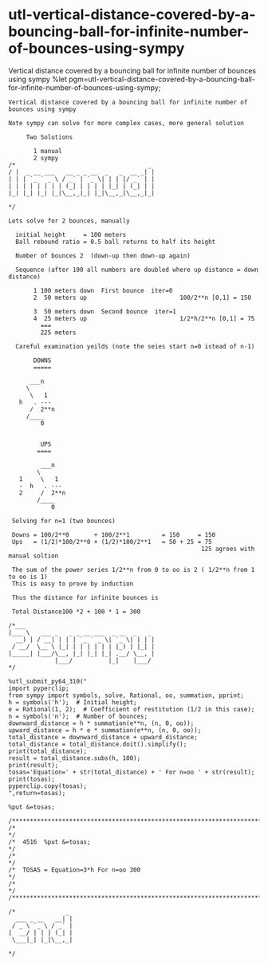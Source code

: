 # utl-vertical-distance-covered-by-a-bouncing-ball-for-infinite-number-of-bounces-using-sympy
Vertical distance covered by a bouncing ball for infinite number of bounces using sympy
    %let pgm=utl-vertical-distance-covered-by-a-bouncing-ball-for-infinite-number-of-bounces-using-sympy;

    Vertical distance covered by a bouncing ball for infinite number of bounces using sympy

    Note sympy can solve for more complex cases, more general solution

         Two Solutions

           1 manual
           2 sympy
    /*                                     _
    / |  _ __ ___   __ _ _ __  _   _  __ _| |
    | | | `_ ` _ \ / _` | `_ \| | | |/ _` | |
    | | | | | | | | (_| | | | | |_| | (_| | |
    |_| |_| |_| |_|\__,_|_| |_|\__,_|\__,_|_|

    */

    Lets solve for 2 bounces, manually

      initial height     = 100 meters
      Ball rebound ratio = 0.5 ball returns to half its height

      Number of bounces 2  (down-up then down-up again)

      Sequence (after 100 all numbers are doubled where up distance = down distance)

           1 100 meters down  First bounce  iter=0
           2  50 meters up                          100/2**n [0,1] = 150

           3  50 meters down  Second bounce  iter=1
           4  25 meters up                          1/2*h/2**n [0,1] = 75
             ===
             225 meters

      Careful examination yeilds (note the seies start n=0 istead of n-1)

           DOWNS
           =====

          ___n
         \
          \   1
       h   . ---
          /  2**n
         /____
             0


             UPS
            ====

             ___n
            \
       1     \   1
       -  h   . ---
       2     /  2**n
            /____
                0

     Solving for n=1 (two bounces)

     Downs = 100/2**0       + 100/2**1         = 150     = 150
     Ups   = (1/2)*100/2**0 + (1/2)*100/2**1   = 50 + 25 = 75
                                                          125 agrees with manual soltion

     The sum of the power series 1/2**n from 0 to oo is 2 ( 1/2**n from 1 to oo is 1)
     This is easy to prove by induction

     Thus the distance for infinite bounces is

     Total Distance100 *2 + 100 * 1 = 300

    /*___
    |___ \   ___ _   _ _ __ ___  _ __  _   _
      __) | / __| | | | `_ ` _ \| `_ \| | | |
     / __/  \__ \ |_| | | | | | | |_) | |_| |
    |_____| |___/\__, |_| |_| |_| .__/ \__, |
                 |___/          |_|    |___/
    */

    %utl_submit_py64_310("
    import pyperclip;
    from sympy import symbols, solve, Rational, oo, summation, pprint;
    h = symbols('h');  # Initial height;
    e = Rational(1, 2);  # Coefficient of restitution (1/2 in this case);
    n = symbols('n');  # Number of bounces;
    downward_distance = h * summation(e**n, (n, 0, oo));
    upward_distance = h * e * summation(e**n, (n, 0, oo));
    total_distance = downward_distance + upward_distance;
    total_distance = total_distance.doit().simplify();
    print(total_distance);
    result = total_distance.subs(h, 100);
    print(result);
    tosas='Equation=' + str(total_distance) + ' For n=oo ' + str(result);
    print(tosas);
    pyperclip.copy(tosas);
    ",return=tosas);

    %put &=tosas;

    /**************************************************************************************************************************/
    /*                                                                                                                        */
    /*  4516  %put &=tosas;                                                                                                   */
    /*                                                                                                                        */
    /*  TOSAS = Equation=3*h For n=oo 300                                                                                     */
    /*                                                                                                                        */
    /**************************************************************************************************************************/

    /*              _
      ___ _ __   __| |
     / _ \ `_ \ / _` |
    |  __/ | | | (_| |
     \___|_| |_|\__,_|

    */
